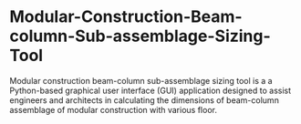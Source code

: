 # Modular-Construction-Beam-column-Sub-assemblage-Sizing-Tool
Modular construction beam-column sub-assemblage sizing tool is a a Python-based graphical user interface (GUI) application designed to assist engineers and architects in calculating the dimensions of beam-column assemblage of modular construction with various floor.

